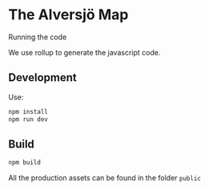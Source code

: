 The Alversjö Map
==================

Running the code

We use rollup to generate the javascript code.


Development
-----------

Use: 

```bash
npm install
npm run dev
```

Build
-----

```bash
npm build
```

All the production assets can be found in the folder `public`
